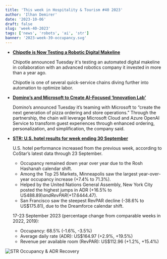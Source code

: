 ```yaml
---
title: 'This week in Hospitality & Tourism #40 2023'
author: 'Ilhan Demirer'
date: '2023-10-06'
draft: false
slug: 'week-40-2023'
tags: ['news', 'robots', 'ai', 'str']
banner: '2023-week-39-occupancy.svg'
---
```


- **[Chipotle is Now Testing a Robotic Digital Makeline](https://www.qsrmagazine.com/fast-casual/chipotle-now-testing-robotic-digital-makeline)**

  Chipotle announced Tuesday it's testing an automated digital makeline in collaboration with an advanced robotics company it invested in more than a year ago.

  Chipotle is one of several quick-service chains diving further into automation to optimize labor.

- **[Domino’s and Microsoft to Create AI-Focused ‘Innovation Lab’](https://www.qsrmagazine.com/technology/dominos-and-microsoft-create-ai-focused-innovation-lab)**

  Domino’s announced Tuesday it’s teaming with Microsoft to “create the next generation of pizza ordering and store operations.” Through the partnership, the chain will leverage Microsoft Cloud and Azure OpenAI Service to transform guest experiences through enhanced ordering, personalization, and simplification, the company said.

- **[STR: U.S. hotel results for week ending 30 September](https://str.com/press-release/us-hotel-results-week-ending-30-september)**

  U.S. hotel performance increased from the previous week, according to CoStar’s latest data through 23 September.

  - Occupancy remained down year over year due to the Rosh Hashanah calendar shift.
  - Among the Top 25 Markets, Minneapolis saw the largest year-over-year occupancy increase (+7.4% to 71.3%).
  - Helped by the United Nations General Assembly, New York City posted the highest jumps in ADR (+16.5% to US$488.89) and RevPAR (+17.6% to US$444.47).
  - San Francisco saw the steepest RevPAR decline (-38.6% to US$175.81), due to the Dreamforce calendar shift.

  17-23 September 2023 (percentage change from comparable weeks in 2022, 2019):

  - Occupancy: 68.5% (-1.6%, -3.5%)
  - Average daily rate (ADR): US$164.97 (+2.9%, +19.5%)
  - Revenue per available room (RevPAR): US$112.96 (+1.2%, +15.4%)

![STR Occupancy & ADR Recovery](/images/blogimages/2023-week-39-occupancy.svg)
